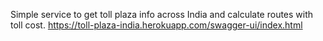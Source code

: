 Simple service to get toll plaza info across India and calculate routes with toll cost.
https://toll-plaza-india.herokuapp.com/swagger-ui/index.html

